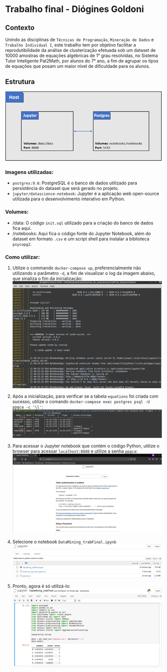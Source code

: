 # Trabalho final - Diógines Goldoni

## Contexto
Unindo as disciplinas de `Técnicas de Programação`, `Mineração de Dados` e `Trabalho Individual I`, este trabalho tem por objetivo facilitar a reprodutibilidade da análise de clusterização efetuada sob um dataset de 10000 amostras de equações algébricas de 1° grau resolvidas, no Sistema Tutor Inteligente Pat2Math, por alunos do 7° ano, a fim de agrupar os tipos de equações que posam um maior nível de dificuldade para os alunos.


## Estrutura
![Estrutura de serviços](https://github.com/dicogoldoni/tecnicasProg_trabFinal_dioginesGoldoni/blob/master/images/docker_image.png)

### Imagens utilizadas:
- `postgres:9.6`: PostgreSQL é o banco de dados utilizado para persistência do dataset que será gerado no projeto.
- `jupyter/datascience-notebook`: Jupyter é a aplicação web open-source utilizada para o desenvolvimento interativo em Python.
### Volumes:
- /data: O código `init.sql` utilizado para a criação do banco de dados fica aqui.
- /notebooks: Aqui fica o código fonte do Jupyter Notebook, além do dataset em formato `.csv` e um script shell para instalar a biblioteca `psycopg2`.


### Como utilizar:
1. Utilize o commando `docker-compose up`, preferencialmente não utilizando o parâmetro `-d`, a fim de visualizar o log da imagem abaixo, que sinaliza o fim da inicialização: 
![Levantando o container](https://github.com/dicogoldoni/tecnicasProg_trabFinal_dioginesGoldoni/blob/master/images/container_up.png)

2. Após a inicialização, para verificar se a tabela `equations` foi criada com sucesso, utilize o comando `docker-compose exec postgres psql -U ppgca -c '\l'`:
![Checando o banco de dados](https://github.com/dicogoldoni/tecnicasProg_trabFinal_dioginesGoldoni/blob/master/images/database1.png)

3. Para acessar o Jupyter notebook que contém o  código Python, utilize o browser para acessar `localhost:8888` e utilize a senha `ppgca`:
![Jupyter login](https://github.com/dicogoldoni/tecnicasProg_trabFinal_dioginesGoldoni/blob/master/images/jupyter_1.png)


4. Selecione o notebook `DataMining_trabFinal.ipynb`
![Jupyter notebook](https://github.com/dicogoldoni/tecnicasProg_trabFinal_dioginesGoldoni/blob/master/images/jupyter2.png)


4. Pronto, agora é só utilizá-lo:
![Jupyter notebook](https://github.com/dicogoldoni/tecnicasProg_trabFinal_dioginesGoldoni/blob/master/images/jupyter3.png)
